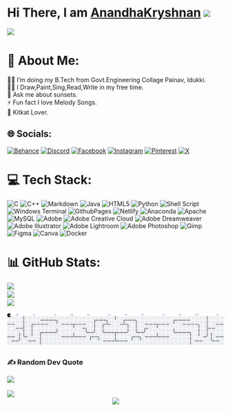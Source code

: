 <h1>Hi There, I am <a href="https://anandhakryshnan.github.io/" target="_blank">AnandhaKryshnan</a>
<img src="https://media.giphy.com/media/hvRJCLFzcasrR4ia7z/giphy.gif" width="32"></h1>



<img src="https://tenor.com/view/anime-gif-discord-gif-21956062.gif">

# 💫 About Me:
👨‍💻 I’m doing my B.Tech from Govt.Engineering Collage Painav, Idukki.<br>💪🏼 I Draw,Paint,Sing,Read,Write in my free time.<br>💬 Ask me about sunsets.<br>⚡ Fun fact I love Melody Songs.<br>🍫 Kitkat Lover.


## 🌐 Socials:
[![Behance](https://img.shields.io/badge/Behance-1769ff?logo=behance&logoColor=white)](https://behance.net/anandha_kryshnan) [![Discord](https://img.shields.io/badge/Discord-%237289DA.svg?logo=discord&logoColor=white)](https://discord.gg/690485546342023188) [![Facebook](https://img.shields.io/badge/Facebook-%231877F2.svg?logo=Facebook&logoColor=white)](https://facebook.com/Anandhakryshnan) [![Instagram](https://img.shields.io/badge/Instagram-%23E4405F.svg?logo=Instagram&logoColor=white)](https://instagram.com/Anandhakryshnan) [![Pinterest](https://img.shields.io/badge/Pinterest-%23E60023.svg?logo=Pinterest&logoColor=white)](https://pinterest.com/anandhakryshnan) [![X](https://img.shields.io/badge/X-black.svg?logo=X&logoColor=white)](https://x.com/anandhakryshnan)

# 💻 Tech Stack:
![C](https://img.shields.io/badge/c-%2300599C.svg?style=flat&logo=c&logoColor=white) ![C++](https://img.shields.io/badge/c++-%2300599C.svg?style=flat&logo=c%2B%2B&logoColor=white) ![Markdown](https://img.shields.io/badge/markdown-%23000000.svg?style=flat&logo=markdown&logoColor=white) ![Java](https://img.shields.io/badge/java-%23ED8B00.svg?style=flat&logo=openjdk&logoColor=white) ![HTML5](https://img.shields.io/badge/html5-%23E34F26.svg?style=flat&logo=html5&logoColor=white) ![Python](https://img.shields.io/badge/python-3670A0?style=flat&logo=python&logoColor=ffdd54) ![Shell Script](https://img.shields.io/badge/shell_script-%23121011.svg?style=flat&logo=gnu-bash&logoColor=white) ![Windows Terminal](https://img.shields.io/badge/Windows%20Terminal-%234D4D4D.svg?style=flat&logo=windows-terminal&logoColor=white) ![GithubPages](https://img.shields.io/badge/github%20pages-121013?style=flat&logo=github&logoColor=white) ![Netlify](https://img.shields.io/badge/netlify-%23000000.svg?style=flat&logo=netlify&logoColor=#00C7B7) ![Anaconda](https://img.shields.io/badge/Anaconda-%2344A833.svg?style=flat&logo=anaconda&logoColor=white) ![Apache](https://img.shields.io/badge/apache-%23D42029.svg?style=flat&logo=apache&logoColor=white) ![MySQL](https://img.shields.io/badge/mysql-%2300000f.svg?style=flat&logo=mysql&logoColor=white) ![Adobe](https://img.shields.io/badge/adobe-%23FF0000.svg?style=flat&logo=adobe&logoColor=white) ![Adobe Creative Cloud](https://img.shields.io/badge/Adobe%20Creative%20Cloud-DA1F26.svg?style=flat&logo=Adobe%20Creative%20Cloud&logoColor=white) ![Adobe Dreamweaver](https://img.shields.io/badge/Adobe%20Dreamweaver-FF61F6.svg?style=flat&logo=Adobe%20Dreamweaver&logoColor=white) ![Adobe Illustrator](https://img.shields.io/badge/adobe%20illustrator-%23FF9A00.svg?style=flat&logo=adobe%20illustrator&logoColor=white) ![Adobe Lightroom](https://img.shields.io/badge/Adobe%20Lightroom-31A8FF.svg?style=flat&logo=Adobe%20Lightroom&logoColor=white) ![Adobe Photoshop](https://img.shields.io/badge/adobe%20photoshop-%2331A8FF.svg?style=flat&logo=adobe%20photoshop&logoColor=white) ![Gimp](https://img.shields.io/badge/Gimp-657D8B?style=flat&logo=gimp&logoColor=FFFFFF) ![Figma](https://img.shields.io/badge/figma-%23F24E1E.svg?style=flat&logo=figma&logoColor=white) ![Canva](https://img.shields.io/badge/Canva-%2300C4CC.svg?style=flat&logo=Canva&logoColor=white) ![Docker](https://img.shields.io/badge/docker-%230db7ed.svg?style=flat&logo=docker&logoColor=white)


# 📊 GitHub Stats:
![](https://github-readme-stats.vercel.app/api?username=Anandhakryshnan&theme=dark&hide_border=false&include_all_commits=false&count_private=false)<br/>
![](https://github-readme-streak-stats.herokuapp.com/?user=Anandhakryshnan&theme=dark&hide_border=false)<br/>
![](https://github-readme-stats.vercel.app/api/top-langs/?username=Anandhakryshnan&theme=dark&hide_border=false&include_all_commits=false&count_private=false&layout=compact)

<picture>
<source media="(prefers-color-scheme: dark)" srcset="https://raw.githubusercontent.com/anandhakryshnan/anandhakryshnan/output/pacman-contribution-graph-dark.svg">
<img alt="pacman contribution graph" src="https://raw.githubusercontent.com/anandhakryshnan/anandhakryshnan/output/pacman-contribution-graph.svg">
</picture>


### ✍️ Random Dev Quote
![](https://quotes-github-readme.vercel.app/api?type=horizontal&theme=dark)


<div align="center">
<img src="https://komarev.com/ghpvc/?username=anandhakryshnan&&style=flat-square" align="left" />
</div>  


<br/>  

<div align="center">
            <a href="https://www.buymeacoffee.com/anandhakryz" target="_blank" style="display: inline-block;">
                <img
                    src="https://img.shields.io/badge/Donate-Buy%20Me%20A%20Coffee-orange.svg?style=flat-square&logo=buymeacoffee" 
                    align="left"
                />
            </a></div>
<br />


<!-- Proudly created by AnandhaKryshnan -->
